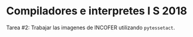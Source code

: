 # Compiladores e interpretes I S 2018

Tarea #2: Trabajar las imagenes de INCOFER utilizando ```pytessetact```.
